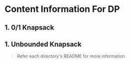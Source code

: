 # Content Information For DP

 ## 1. 0/1 Knapsack
 ## 1. Unbounded Knapsack

> Refer each directory's README for more information
